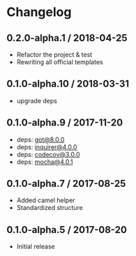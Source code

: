 # Changelog

## 0.2.0-alpha.1 / 2018-04-25

- Refactor the project & test
- Rewriting all official templates

## 0.1.0-alpha.10 / 2018-03-31

- upgrade deps

## 0.1.0-alpha.9 / 2017-11-20

- deps: got@8.0.0
- deps: inquirer@4.0.0
- deps: codecov@3.0.0
- deps: mocha@4.0.1

## 0.1.0-alpha.7 / 2017-08-25

- Added camel helper
- Standardized structure

## 0.1.0-alpha.5 / 2017-08-20

- Initial release

<!--
## v0.1.0 / yyyy-MM-dd

- [Added|Fixed|Renamed|Moved|Changed|Removed] • [summary]
-->

<!-- http://keepachangelog.com/ -->
